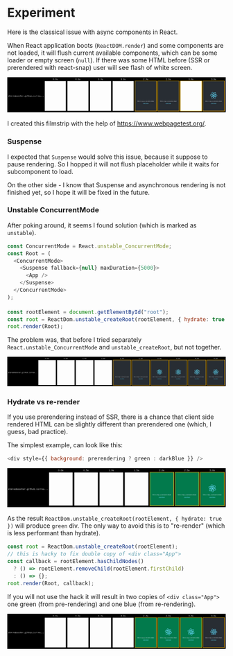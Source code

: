 # Experiment

Here is the classical issue with async components in React.

When React application boots (`ReactDOM.render`) and some components are not loaded, it will flush current available components, which can be some loader or empty screen (`null`). If there was some HTML before (SSR or prerendered with react-snap) user will see flash of white screen.

![filmstrip](public/filmstrip.png)

I created this filmstrip with the help of https://www.webpagetest.org/.

### Suspense

I expected that `Suspense` would solve this issue, because it suppose to pause rendering. So I hopped it will not flush placeholder while it waits for subcomponent to load.

On the other side - I know that Suspense and asynchronous rendering is not finished yet, so I hope it will be fixed in the future.

### Unstable ConcurrentMode

After poking around, it seems I found solution (which is marked as `unstable`).

```js
const ConcurrentMode = React.unstable_ConcurrentMode;
const Root = (
  <ConcurrentMode>
    <Suspense fallback={null} maxDuration={5000}>
      <App />
    </Suspense>
  </ConcurrentMode>
);

const rootElement = document.getElementById("root");
const root = ReactDom.unstable_createRoot(rootElement, { hydrate: true });
root.render(Root);
```

The problem was, that before I tried separately `React.unstable_ConcurrentMode` and `unstable_createRoot`, but not together.

![filmstrip](public/filmstrip-concurent.png)

### Hydrate vs re-render

If you use prerendering instead of SSR, there is a chance that client side rendered HTML can be slightly different than prerendered one (which, I guess, bad practice).

The simplest example, can look like this:

```js
<div style={{ background: prerendering ? green : darkBlue }} />
```

![filmstrip](public/filmstrip-hydrate.png)

As the result `ReactDom.unstable_createRoot(rootElement, { hydrate: true })` will produce `green` div. The only way to avoid this is to "re-render" (which is less performant than hydrate).

```js
const root = ReactDom.unstable_createRoot(rootElement);
// this is hacky to fix double copy of <div class="App">
const callback = rootElement.hasChildNodes()
  ? () => rootElement.removeChild(rootElement.firstChild)
  : () => {};
root.render(Root, callback);
```

If you will not use the hack it will result in two copies of `<div class="App">` one green (from pre-rendering) and one blue (from re-rendering).

![filmstrip](public/filmstrip-rerender.png)
